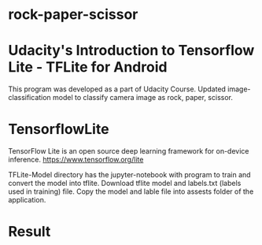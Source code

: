 # rock-paper-scissor
# Udacity's Introduction to Tensorflow Lite - TFLite for Android
This program was developed as a part of Udacity Course. Updated image-classification model to classify camera image as rock, paper, scissor. 

# TensorflowLite

TensorFlow Lite is an open source deep learning framework for on-device inference. https://www.tensorflow.org/lite

TFLite-Model directory has the jupyter-notebook with program to train and convert the model into tflite. Download tflite model and labels.txt (labels used in training) file. Copy the model and lable file into assests folder of the application.  

# Result 



